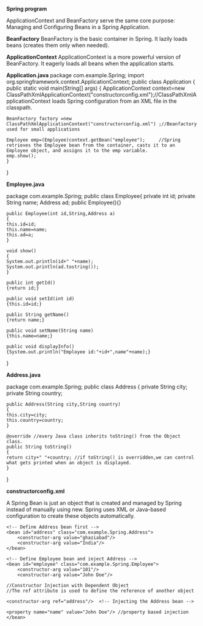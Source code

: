 **Spring program**

ApplicationContext and BeanFactory serve the same core purpose: Managing and Configuring Beans in a Spring Application.

**BeanFactory**
BeanFactory is the basic container in Spring.
It lazily loads beans (creates them only when needed).

**ApplicationContext**
ApplicationContext is a more powerful version of BeanFactory.
It eagerly loads all beans when the application starts.

**Application.java**
package com.example.Spring;
import org.springframework.context.ApplicationContext;
public class Application
{
	public static void main(String[] args)
	{
	ApplicationContext context=new ClassPathXmlApplicationContext("constructorconfig.xml");//ClassPathXmlApplicationContext loads Spring configuration from an XML file in the classpath.
	
 	BeanFactory factory =new ClassPathXmlApplicationContext("constructorconfig.xml") ;//Beanfactory used for small applications 

 	Employee emp=(Employee)context.getBean("employee"); 	//Spring retrieves the Employee bean from the container, casts it to an Employee object, and assigns it to the emp variable.
	emp.show();
	}
}


**Employee.java**

package com.example.Spring;
public  class Employee{
		private int id;
		private String name;
		Address ad;
	public  Employee(){}

	public Employee(int id,String,Address a)
	{
	this.id=id;
	this.name=name;
	this.ad=a;
	}
 
	void show()
	{
	System.out.println(id+" "+name);
	System.out.println(ad.tostring());
	}

	public int getId()
	{return id;}

	public void setId(int id)
	{this.id=id;}

	public String getName()
	{return name;}

	public void setName(String name)
	{this.name=name;}

	public void displayInfo()
	{System.out.println("Employee id:"+id+",name"+name);}
}


**Address.java**

package com.example.Spring;
public class Address
{
	private String city;
	private String country;

	public Address(String city,String country)
	{
	this.city=city;
	this.country=country;
	}

 	@override //every Java class inherits toString() from the Object class.
	public String toString()
	{		
	return city+" "+country; //if toString() is overridden,we can control what gets printed when an object is displayed.
	}
}

**constructorconfig.xml**

A Spring Bean is just an object that is created and managed by Spring instead of manually using new.
Spring uses XML or Java-based configuration to create these objects automatically.


<?xml version="1.0" encoding="UTF-8"?>
<beans xmlns="http://www.springframework.org/schema/beans"
    xmlns:xsi="http://www.w3.org/2001/XMLSchema-instance"
    xsi:schemaLocation="http://www.springframework.org/schema/beans
        http://www.springframework.org/schema/beans/spring-beans-4.3.xsd">

    <!-- Define Address bean first -->
    <bean id="address" class="com.example.Spring.Address">
        <constructor-arg value="ghaziabad"/>
        <constructor-arg value="India"/>
    </bean>

    <!-- Define Employee bean and inject Address -->
    <bean id="employee" class="com.example.Spring.Employee">
        <constructor-arg value="101"/>
        <constructor-arg value="John Doe"/>

 	//Constructor Injection with Dependent Object
  	//The ref attribute is used to define the reference of another object
   
 	<constructor-arg ref="address"/>  <!-- Injecting the Address bean -->

 	<property name="name" value="John Doe"/> //property based injection
    </bean>

</beans>

